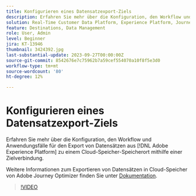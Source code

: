 ```yaml
---
title: Konfigurieren eines Datensatzexport-Ziels
description: Erfahren Sie mehr über die Konfiguration, den Workflow und Anwendungsfälle für den Export von Datensätzen aus [!DNL Adobe Experience Platform] zu einem Cloud-Speicher-Speicherort mithilfe einer Zielverbindung.
solution: Real-Time Customer Data Platform, Experience Platform, Journey Optimizer
feature: Destinations, Data Management
role: User, Admin
level: Beginner
jira: KT-13946
thumbnail: 3424392.jpg
last-substantial-update: 2023-09-27T00:00:00Z
source-git-commit: 8542676e7c75962b7a59cef554070a10f8f5e3d0
workflow-type: tm+mt
source-wordcount: '80'
ht-degree: 12%

---
```


# Konfigurieren eines Datensatzexport-Ziels

Erfahren Sie mehr über die Konfiguration, den Workflow und Anwendungsfälle für den Export von Datensätzen aus [!DNL Adobe Experience Platform] zu einem Cloud-Speicher-Speicherort mithilfe einer Zielverbindung.

Weitere Informationen zum Exportieren von Datensätzen in Cloud-Speicher von Adobe Journey Optimizer finden Sie unter [Dokumentation](https://experienceleague.adobe.com/docs/journey-optimizer/using/data-management/datasets/export-datasets.html?lang=de).

>[!VIDEO](https://video.tv.adobe.com/v/3424392/?learn=on)
